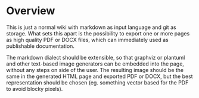 # Overview

This is just a normal wiki with markdown as input language and git as storage.
What sets this apart is the possibility to export one or more pages as high
quality PDF or DOCX files, which can immediately used as publishable
documentation.

The markdown dialect should be extensible, so that graphviz or plantuml and
other text-based image generators can be embedded into the page, without any
steps on side of the user. The resulting image should be the same in the
generated HTML page and exported PDF or DOCX, but the best representation
should be chosen (eg. something vector based for the PDF to avoid blocky
pixels).


